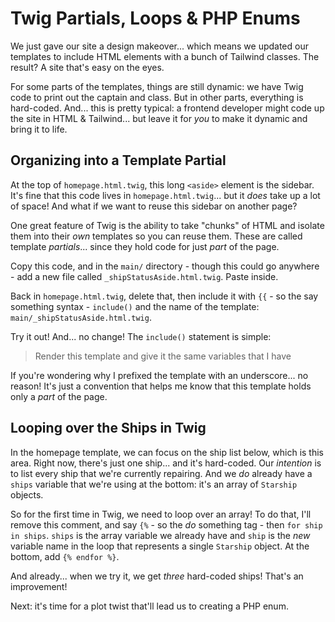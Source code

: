 # Twig Partials, Loops & PHP Enums

We just gave our site a design makeover... which means we updated our templates
to include HTML elements with a bunch of Tailwind classes. The result? A site that's
easy on the eyes.

For some parts of the templates, things are still dynamic: we have Twig code
to print out the captain and class. But in other parts, everything
is hard-coded. And... this is pretty typical: a frontend developer might
code up the site in HTML & Tailwind... but leave it for *you* to make it dynamic
and bring it to life.

## Organizing into a Template Partial

At the top of `homepage.html.twig`, this long `<aside>` element is the
sidebar. It's fine that this code lives in `homepage.html.twig`... but it
*does* take up a lot of space! And what if we want to reuse this sidebar on another
page?

One great feature of Twig is the ability to take "chunks" of HTML and isolate them
into their *own* templates so you can reuse them. These are called template
*partials*... since they hold code for just *part* of the page.

Copy this code, and in the `main/` directory - though this could go anywhere - add
a new file called `_shipStatusAside.html.twig`. Paste inside.

Back in `homepage.html.twig`, delete that, then include it with `{{` - so the say
something syntax - `include()` and the name of the template:
`main/_shipStatusAside.html.twig`.

Try it out! And... no change! The `include()` statement is simple:

> Render this template and give it the same variables that I have

If you're wondering why I prefixed the template with an underscore... no reason!
It's just a convention that helps me know that this template holds only a *part*
of the page.

## Looping over the Ships in Twig

In the homepage template, we can focus on the ship list below, which is this
area. Right now, there's just one ship... and it's hard-coded. Our *intention* is to
list every ship that we're currently repairing. And we *do* already have
a `ships` variable that we're using at the bottom: it's an array of `Starship`
objects.

So for the first time in Twig, we need to loop over an array! To do that,
I'll remove this comment, and say `{%` - so the *do* something tag - then
`for ship in ships`. `ships` is the array variable we already have
and `ship` is the *new* variable name in the loop that represents a single
`Starship` object. At the bottom, add `{% endfor %}`.

And already... when we try it, we get *three* hard-coded ships! That's an
improvement!

Next: it's time for a plot twist that'll lead us to creating a PHP enum.
